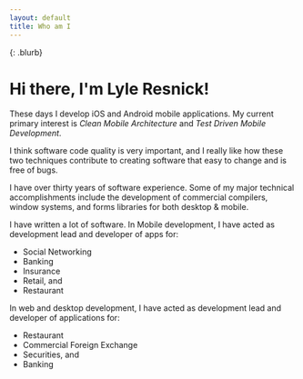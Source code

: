 ```yaml
---
layout: default
title: Who am I
---
```


{: .blurb}
# Hi there, I'm Lyle Resnick!

These days I develop iOS and Android mobile applications. 
My current primary interest is *Clean Mobile Architecture* and *Test Driven Mobile Development*. 

I think software code quality is very important, and I really like how these two techniques contribute to creating software that easy to change and is free of bugs.

I have over thirty years of software experience.  Some of my major technical accomplishments include the development of commercial compilers, window systems, and forms libraries for both desktop & mobile. 

I have written a lot of software.  In Mobile development, I have acted as development lead and developer of apps for:

- Social Networking
- Banking
- Insurance
- Retail, and 
- Restaurant

In web and desktop development, I have acted as development lead and developer of applications for:

- Restaurant
- Commercial Foreign Exchange
- Securities, and
- Banking







